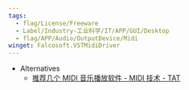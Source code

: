 ```yaml
---
tags:
  - flag/License/Freeware
  - Label/Industry-工业科学/IT/APP/GUI/Desktop
  - flag/APP/Audio/OutputDevice/Midi
winget: Falcosoft.VSTMidiDriver
---
```


- Alternatives
    - [推荐几个 MIDI 音乐播放软件 - MIDI 技术 - TAT](https://tat.midishow.com/t/topic/16)
